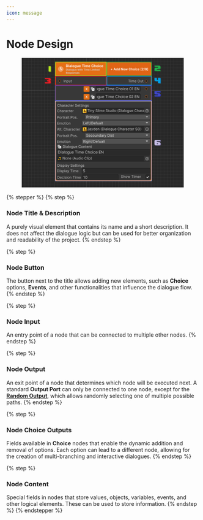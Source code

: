 ```yaml
---
icon: message
---
```


# Node Design

<figure><img src="../../.gitbook/assets/Zrzut ekranu (82).png" alt=""><figcaption></figcaption></figure>

{% stepper %}
{% step %}
### Node Title & Description

A purely visual element that contains its name and a short description. It does not affect the dialogue logic but can be used for better organization and readability of the project.
{% endstep %}

{% step %}
### Node Button

The button next to the title allows adding new elements, such as **Choice** options, **Events**, and other functionalities that influence the dialogue flow.
{% endstep %}

{% step %}
### Node Input

An entry point of a node that can be connected to multiple other nodes.
{% endstep %}

{% step %}
### Node Output

An exit point of a node that determines which node will be executed next. A standard **Output Port** can only be connected to one node, except for the [**Random Output**](../functional-nodes/random-output.md), which allows randomly selecting one of multiple possible paths.
{% endstep %}

{% step %}
### Node Choice Outputs

Fields available in **Choice** nodes that enable the dynamic addition and removal of options. Each option can lead to a different node, allowing for the creation of multi-branching and interactive dialogues.
{% endstep %}

{% step %}
### Node Content

Special fields in nodes that store values, objects, variables, events, and other logical elements. These can be used to store information.
{% endstep %}
{% endstepper %}

